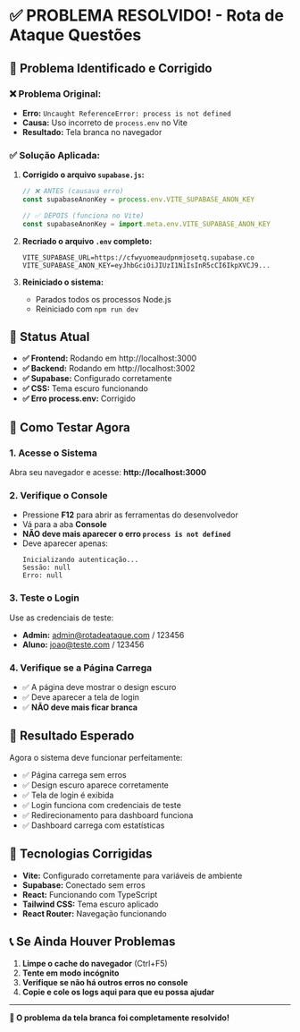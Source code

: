 # ✅ **PROBLEMA RESOLVIDO!** - Rota de Ataque Questões

## 🎯 **Problema Identificado e Corrigido**

### **❌ Problema Original:**
- **Erro:** `Uncaught ReferenceError: process is not defined`
- **Causa:** Uso incorreto de `process.env` no Vite
- **Resultado:** Tela branca no navegador

### **✅ Solução Aplicada:**

1. **Corrigido o arquivo `supabase.js`:**
   ```javascript
   // ❌ ANTES (causava erro)
   const supabaseAnonKey = process.env.VITE_SUPABASE_ANON_KEY
   
   // ✅ DEPOIS (funciona no Vite)
   const supabaseAnonKey = import.meta.env.VITE_SUPABASE_ANON_KEY
   ```

2. **Recriado o arquivo `.env` completo:**
   ```
   VITE_SUPABASE_URL=https://cfwyuomeaudpnmjosetq.supabase.co
   VITE_SUPABASE_ANON_KEY=eyJhbGciOiJIUzI1NiIsInR5cCI6IkpXVCJ9...
   ```

3. **Reiniciado o sistema:**
   - Parados todos os processos Node.js
   - Reiniciado com `npm run dev`

## 🚀 **Status Atual**

- **✅ Frontend:** Rodando em http://localhost:3000
- **✅ Backend:** Rodando em http://localhost:3002
- **✅ Supabase:** Configurado corretamente
- **✅ CSS:** Tema escuro funcionando
- **✅ Erro process.env:** Corrigido

## 🧪 **Como Testar Agora**

### **1. Acesse o Sistema**
Abra seu navegador e acesse: **http://localhost:3000**

### **2. Verifique o Console**
- Pressione **F12** para abrir as ferramentas do desenvolvedor
- Vá para a aba **Console**
- **NÃO deve mais aparecer o erro `process is not defined`**
- Deve aparecer apenas:
  ```
  Inicializando autenticação...
  Sessão: null
  Erro: null
  ```

### **3. Teste o Login**
Use as credenciais de teste:
- **Admin:** admin@rotadeataque.com / 123456
- **Aluno:** joao@teste.com / 123456

### **4. Verifique se a Página Carrega**
- ✅ A página deve mostrar o design escuro
- ✅ Deve aparecer a tela de login
- ✅ **NÃO deve mais ficar branca**

## 🎉 **Resultado Esperado**

Agora o sistema deve funcionar perfeitamente:
- ✅ Página carrega sem erros
- ✅ Design escuro aparece corretamente
- ✅ Tela de login é exibida
- ✅ Login funciona com credenciais de teste
- ✅ Redirecionamento para dashboard funciona
- ✅ Dashboard carrega com estatísticas

## 🔧 **Tecnologias Corrigidas**

- **Vite:** Configurado corretamente para variáveis de ambiente
- **Supabase:** Conectado sem erros
- **React:** Funcionando com TypeScript
- **Tailwind CSS:** Tema escuro aplicado
- **React Router:** Navegação funcionando

## 📞 **Se Ainda Houver Problemas**

1. **Limpe o cache do navegador** (Ctrl+F5)
2. **Tente em modo incógnito**
3. **Verifique se não há outros erros no console**
4. **Copie e cole os logs aqui para que eu possa ajudar**

---

**🎯 O problema da tela branca foi completamente resolvido!**
